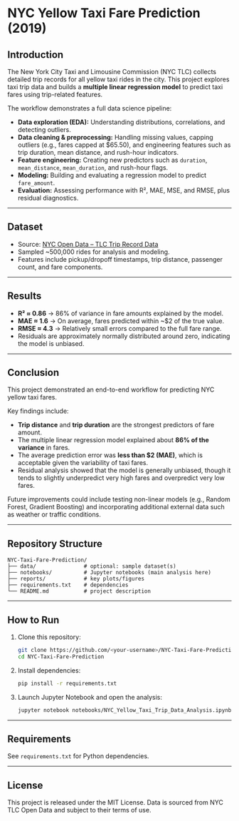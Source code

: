 # NYC Yellow Taxi Fare Prediction (2019)

## Introduction
The New York City Taxi and Limousine Commission (NYC TLC) collects detailed trip records for all yellow taxi rides in the city. 
This project explores taxi trip data and builds a **multiple linear regression model** to predict taxi fares using trip-related features.

The workflow demonstrates a full data science pipeline:
- **Data exploration (EDA):** Understanding distributions, correlations, and detecting outliers.
- **Data cleaning & preprocessing:** Handling missing values, capping outliers (e.g., fares capped at $65.50), and engineering features such as trip duration, mean distance, and rush-hour indicators.
- **Feature engineering:** Creating new predictors such as `duration`, `mean_distance`, `mean_duration`, and rush-hour flags.
- **Modeling:** Building and evaluating a regression model to predict `fare_amount`.
- **Evaluation:** Assessing performance with R², MAE, MSE, and RMSE, plus residual diagnostics.

---

## Dataset
- Source: [NYC Open Data – TLC Trip Record Data](https://www.nyc.gov/site/tlc/about/tlc-trip-record-data.page)
- Sampled ~500,000 rides for analysis and modeling.
- Features include pickup/dropoff timestamps, trip distance, passenger count, and fare components.

---

## Results
- **R² ≈ 0.86** → 86% of variance in fare amounts explained by the model.
- **MAE ≈ 1.6** → On average, fares predicted within ~$2 of the true value.
- **RMSE ≈ 4.3** → Relatively small errors compared to the full fare range.
- Residuals are approximately normally distributed around zero, indicating the model is unbiased.

---

## Conclusion
This project demonstrated an end-to-end workflow for predicting NYC yellow taxi fares.  

Key findings include:
- **Trip distance** and **trip duration** are the strongest predictors of fare amount.  
- The multiple linear regression model explained about **86% of the variance** in fares.  
- The average prediction error was **less than $2 (MAE)**, which is acceptable given the variability of taxi fares.  
- Residual analysis showed that the model is generally unbiased, though it tends to slightly underpredict very high fares and overpredict very low fares.  

Future improvements could include testing non-linear models (e.g., Random Forest, Gradient Boosting) and incorporating additional external data such as weather or traffic conditions.

---

## Repository Structure
```
NYC-Taxi-Fare-Prediction/
├── data/               # optional: sample dataset(s)
├── notebooks/          # Jupyter notebooks (main analysis here)
├── reports/            # key plots/figures
├── requirements.txt    # dependencies
└── README.md           # project description
```

---

## How to Run
1. Clone this repository:
   ```bash
   git clone https://github.com/<your-username>/NYC-Taxi-Fare-Prediction.git
   cd NYC-Taxi-Fare-Prediction
   ```

2. Install dependencies:
   ```bash
   pip install -r requirements.txt
   ```

3. Launch Jupyter Notebook and open the analysis:
   ```bash
   jupyter notebook notebooks/NYC_Yellow_Taxi_Trip_Data_Analysis.ipynb
   ```

---

## Requirements
See `requirements.txt` for Python dependencies.

---

## License
This project is released under the MIT License. Data is sourced from NYC TLC Open Data and subject to their terms of use.
